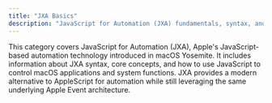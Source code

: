 ```yaml
---
title: "JXA Basics"
description: "JavaScript for Automation (JXA) fundamentals, syntax, and examples for macOS automation using JavaScript."
---
```


This category covers JavaScript for Automation (JXA), Apple's JavaScript-based automation technology introduced in macOS Yosemite. It includes information about JXA syntax, core concepts, and how to use JavaScript to control macOS applications and system functions. JXA provides a modern alternative to AppleScript for automation while still leveraging the same underlying Apple Event architecture.